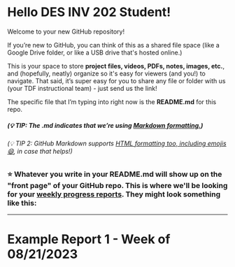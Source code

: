 # Hello DES INV 202 Student!

Welcome to your new GitHub repository!

If you’re new to GitHub, you can think of this as a shared file space (like a Google Drive folder, or like a USB drive that's hosted online.)

This is your space to store **project files, videos, PDFs, notes, images, etc.**, and (hopefully, neatly) organize so it's easy for viewers (and you!) to navigate. That said, it’s super easy for you to share any file or folder with us (your TDF instructional team) - just send us the link!

The specific file that I’m typing into right now is the **README.md** for this repo.

##### (💡 TIP: The .md indicates that we’re using [Markdown formatting.](https://www.markdownguide.org/cheat-sheet/)) #####

<h6> (💡 TIP 2: GitHub Markdown supports <a href="https://gist.github.com/seanh/13a93686bf4c2cb16e658b3cf96807f2"> <em>HTML formatting</em> too, including emojis 😄</a>, in case that helps!) </h6>

### :star: Whatever you write in your **README.md** will show up on the "front page" of your GitHub repo. This is where we'll be looking for your [weekly progress reports](https://github.com/Berkeley-MDes/desinv-202/wiki/3.0-Weekly-Submissions). They might look something like this: ###

---

# Example Report 1 - Week of 08/21/2023 #
